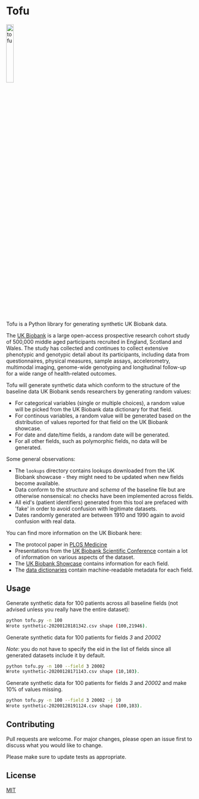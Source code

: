 # Tofu

<a><img src="https://upload.wikimedia.org/wikipedia/commons/thumb/0/03/Japanese_SilkyTofu_%28Kinugoshi_Tofu%29.JPG/1920px-Japanese_SilkyTofu_%28Kinugoshi_Tofu%29.JPG" 
title="tofu" alt="tofu" width="20%" height="20%"></a>

Tofu is a Python library for generating synthetic UK Biobank data.

The [UK Biobank](https://www.ukbiobank.ac.uk/) is a large open-access prospective research cohort study 
of 500,000 middle aged participants recruited in England, Scotland and Wales. The study has collected and continues to collect extensive phenotypic and genotypic detail about its participants, including data from questionnaires, physical measures, sample assays, accelerometry, multimodal imaging, genome-wide genotyping and longitudinal follow-up for a wide range of health-related outcomes. 

Tofu will generate synthetic data which conform to the structure of the baseline data UK Biobank sends researchers by generating random values:
* For categorical variables (single or multiple choices), a random value will be picked from the UK Biobank data dictionary for that field.
* For continous variables, a random value will be generated based on the distribution of values reported for that field on the UK Biobank showcase.
* For date and date/time fields, a random date will be generated.
* For all other fields, such as polymorphic fields, no data will be generated.

Some general observations:
* The ```lookups``` directory contains lookups downloaded from the UK Biobank showcase - they might need to be updated when new fields become available.
* Data conform to the _structure_ and _schema_ of the baseline file but are otherwise nonsensical: no checks have been implemented across fields.
* All eid's (patient identifiers) generated from this tool are prefaced with 'fake' in order to avoid confusion with legitimate datasets.
* Dates randomly generated are between 1910 and 1990 again to avoid confusion with real data.

You can find more information on the UK Biobank here:

* The protocol paper in [PLOS Medicine](https://journals.plos.org/plosmedicine/article?id=10.1371/journal.pmed.1001779)
* Presentations from the [UK Biobank Scientific Conference](https://www.youtube.com/watch?v=_OG9aXf-Pd0&list=PLretMgaKD12883K_GZPWzQUwDBVz5dCfM) contain a lot of information on various aspects of the dataset.
* The [UK Biobank Showcase](http://biobank.ctsu.ox.ac.uk/crystal/) contains information for each field.
* The [data dictionaries](https://biobank.ctsu.ox.ac.uk/crystal/exinfo.cgi?src=DataDictionary) contain machine-readable metadata for each field.

## Usage

Generate synthetic data for 100 patients across all baseline fields (not advised unless you really have the entire dataset):

```bash
python tofu.py -n 100
Wrote synthetic-20200128181342.csv shape (100,21946).
```

Generate synthetic data for 100 patients for fields _3_ and _20002_ 

*Note*: you do not have to specify the eid in the list of fields since all generated datasets include it by default.

```bash
python tofu.py -n 100 --field 3 20002
Wrote synthetic-20200128171143.csv shape (10,103).
```

Generate synthetic data for 100 patients for fields _3_ and _20002_ 
and make 10% of values missing.

```bash
python tofu.py -n 100 --field 3 20002 -j 10
Wrote synthetic-20200128191124.csv shape (100,103).
```

## Contributing
Pull requests are welcome. For major changes, please open an issue first to discuss what you would like to change.

Please make sure to update tests as appropriate.

## License
[MIT](https://choosealicense.com/licenses/mit/)


# 


